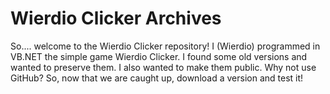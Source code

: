 # Wierdio Clicker Archives
So.... welcome to the Wierdio Clicker repository!
	I (Wierdio) programmed in VB.NET the simple game Wierdio Clicker. I found some old versions and wanted to preserve them. I also wanted to make them public. Why not use GitHub? So, now that we are caught up, download a version and test it!
